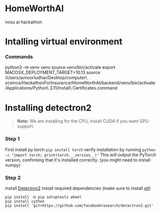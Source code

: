 # HomeWorthAI
nosu ai hackathon

# Intalling virtual environment

### Commands

python3 -m venv venv
source venv/bin/activate
export MACOSX_DEPLOYMENT_TARGET=10.13
source /Users/avnoorludhar/Desktop/computer\ sceince/HackathonForInsurance/HomeWorthAI/backend/venv/bin/activate
/Applications/Python\ 3.11/Install\ Certificates.command


# Installing detectron2
> **Note:** We are installing for the CPU, install CUDA if you want GPU support.
### Step 1
First install py torch
`pip install torch`
verify installation by running
`python -c "import torch; print(torch.__version__)"`
This will output the PyTorch version, confirming that it's installed correctly. (you might need to install numpy)

### Step 2
install [Detectron2](https://detectron2.readthedocs.io/en/latest/tutorials/install.html)
install required dependencies (make sure to install [git](git-scm.com))
```
pip install -U pip setuptools wheel
pip install cython
pip install 'git+https://github.com/facebookresearch/detectron2.git'
```

